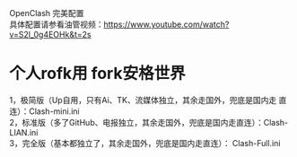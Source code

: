 OpenClash 完美配置<br/>
具体配置请参看油管视频：https://www.youtube.com/watch?v=S2l_0g4EOHk&t=2s

# 个人rofk用 fork安格世界
1，极简版（Up自用，只有Ai、TK、流媒体独立，其余走国外，兜底是国内走 直连）：Clash-mini.ini  
2，标准版（多了GitHub、电报独立，其余走国外，兜底是国内走直连）：Clash-LIAN.ini  
3，完全版（基本都独立了，其余走国外，兜底是国内走直连）： Clash-Full.ini  
